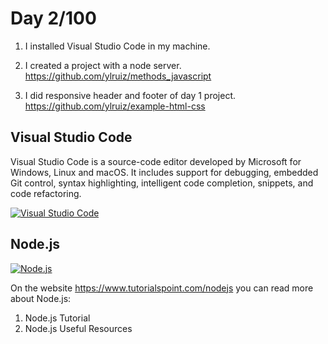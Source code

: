 # Day 2/100

1) I installed Visual Studio Code in my machine. <br>

2) I created a project with a node server. <br>
https://github.com/ylruiz/methods_javascript

3) I did responsive header and footer of day 1 project. <br>
https://github.com/ylruiz/example-html-css

## Visual Studio Code

Visual Studio Code is a source-code editor developed by Microsoft for Windows, Linux and macOS. It includes support for debugging, embedded Git control, syntax highlighting, intelligent code completion, snippets, and code refactoring. 

[![Visual Studio Code](https://code.visualstudio.com/opengraphimg/opengraph-home.png)](https://code.visualstudio.com)

## Node.js

[![Node.js](https://i1.wp.com/www.marktorr.com/wp-content/uploads/2017/01/nodejswebpage.jpg
)]( https://nodejs.org)

On the website https://www.tutorialspoint.com/nodejs you can read more about Node.js: <br>
1) Node.js Tutorial
2) Node.js Useful Resources


